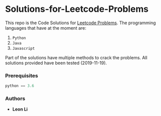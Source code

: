# Solutions-for-Leetcode-Problems

This repo is the Code Solutions for [Leetcode Problems](https://www.leetcode.com/). The programming languages that have at the moment are:

1. `Python`
2. `Java`
3. `Javascript`

Part of the solutions have multiple methods to crack the problems. All solutions provided have been tested (2019-11-19).

### Prerequisites

```python
python == 3.6
```

### Authors

- **Leon Li**
